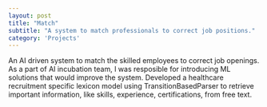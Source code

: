```yaml
---
layout: post
title: "Match"
subtitle: "A system to match professionals to correct job positions."
category: 'Projects'
---
```

An AI driven system to match the skilled employees to correct job openings. As a part of AI incubation team, I was resposible for introducing ML solutions that would improve the system. Developed a healthcare recruitment specific lexicon model using TransitionBasedParser to retrieve important information, like skills, experience, certifications, from free text.